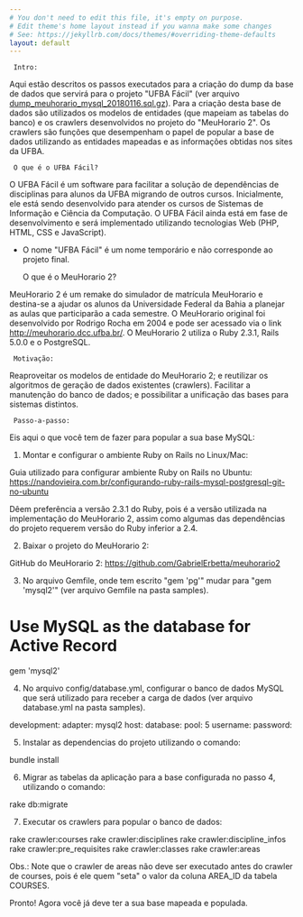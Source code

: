 ```yaml
---
# You don't need to edit this file, it's empty on purpose.
# Edit theme's home layout instead if you wanna make some changes
# See: https://jekyllrb.com/docs/themes/#overriding-theme-defaults
layout: default
---
```


     Intro:

Aqui estão descritos os passos executados para a criação do dump da base de dados que servirá para o projeto "UFBA Fácil" (ver arquivo [dump_meuhorario_mysql_20180116.sql.gz](https://ufbafacil.github.io/dados/dumps/dump_meuhorario_mysql_20180116.sql.gz)). 
Para a criação desta base de dados são utilizados os modelos de entidades (que mapeiam as tabelas do banco) e os crawlers desenvolvidos no projeto do "MeuHorario 2".
Os crawlers são funções que desempenham o papel de popular a base de dados utilizando as entidades mapeadas e as informações obtidas nos sites da UFBA.



     O que é o UFBA Fácil?

O UFBA Fácil é um software para facilitar a solução de dependências de disciplinas para alunos da UFBA migrando de outros cursos. 
Inicialmente, ele está sendo desenvolvido para atender os cursos de Sistemas de Informação e Ciência da Computação.
O UFBA Fácil ainda está em fase de desenvolvimento e será implementado utilizando tecnologias Web (PHP, HTML, CSS e JavaScript). 

* O nome "UFBA Fácil" é um nome temporário e não corresponde ao projeto final.



     O que é o MeuHorario 2?

MeuHorario 2 é um remake do simulador de matrícula MeuHorario e destina-se a ajudar os alunos da Universidade Federal da Bahia a planejar as aulas que participarão a cada semestre.
O MeuHorario original foi desenvolvido por Rodrigo Rocha em 2004 e pode ser acessado via o link http://meuhorario.dcc.ufba.br/.
O MeuHorario 2 utiliza o Ruby 2.3.1, Rails 5.0.0 e o PostgreSQL.



     Motivação:

Reaproveitar os modelos de entidade do MeuHorario 2; e reutilizar os algoritmos de geração de dados existentes (crawlers).
Facilitar a manutenção do banco de dados; e possibilitar a unificação das bases para sistemas distintos.



     Passo-a-passo:

Eis aqui o que você tem de fazer para popular a sua base MySQL:


1. Montar e configurar o ambiente Ruby on Rails no Linux/Mac:

Guia utilizado para configurar ambiente Ruby on Rails no Ubuntu: https://nandovieira.com.br/configurando-ruby-rails-mysql-postgresql-git-no-ubuntu

Dêem preferência a versão 2.3.1 do Ruby, pois é a versão utilizada na implementação do MeuHorario 2, assim como algumas das dependências do projeto requerem versão do Ruby inferior a 2.4.


2. Baixar o projeto do MeuHorario 2:

GitHub do MeuHorario 2: https://github.com/GabrielErbetta/meuhorario2


3. No arquivo Gemfile, onde tem escrito "gem 'pg'" mudar para "gem 'mysql2'" (ver arquivo Gemfile na pasta samples).

# Use MySQL as the database for Active Record
gem 'mysql2'


4. No arquivo config/database.yml, configurar o banco de dados MySQL que será utilizado para receber a carga de dados (ver arquivo database.yml na pasta samples).

development:
  adapter: mysql2
  host: <host>
  database: <database>
  pool: 5
  username: <username>
  password: <password>


5. Instalar as dependencias do projeto utilizando o comando:

bundle install


6. Migrar as tabelas da aplicação para a base configurada no passo 4, utilizando o comando:

rake db:migrate


7. Executar os crawlers para popular o banco de dados:

rake crawler:courses
rake crawler:disciplines
rake crawler:discipline_infos
rake crawler:pre_requisites
rake crawler:classes
rake crawler:areas

Obs.: Note que o crawler de areas não deve ser executado antes do crawler de courses, pois é ele quem "seta" o valor da coluna AREA_ID da tabela COURSES.

Pronto! Agora você já deve ter a sua base mapeada e populada.
